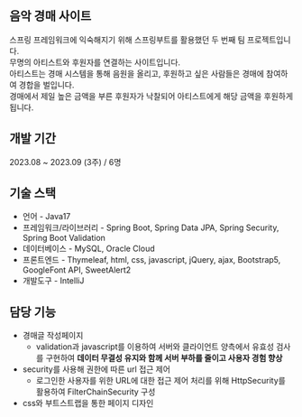 ## 음악 경매 사이트

스프링 프레임워크에 익숙해지기 위해 스프링부트를 활용했던 두 번째 팀 프로젝트입니다.<br>
무명의 아티스트와 후원자를 연결하는 사이트입니다.<br>
아티스트는 경매 시스템을 통해 음원을 올리고, 후원하고 싶은 사람들은 경매에 참여하여 경합을 벌입니다.<br> 
경매에서 제일 높은 금액을 부른 후원자가 낙찰되어 아티스트에게 해당 금액을 후원하게 됩니다.<br> 

## 개발 기간

2023.08 ~ 2023.09 (3주) / 6명

## 기술 스택

* 언어 - Java17<br>
* 프레임워크/라이브러리 - Spring Boot, Spring Data JPA, Spring Security, Spring Boot Validation<br>
* 데이터베이스 - MySQL, Oracle Cloud<br>
* 프론트엔드 - Thymeleaf, html, css, javascript, jQuery, ajax, Bootstrap5, GoogleFont API, SweetAlert2<br>
* 개발도구 - IntelliJ<br>

## 담당 기능

* 경매글 작성페이지
  - validation과 javascript를 이용하여 서버와 클라이언트 양측에서 유효성 검사를 구현하여 **데이터 무결성 유지와 함께 서버 부하를 줄이고 사용자 경험 향상**
* security를 사용해 권한에 따른 url 접근 제어
  - 로그인한 사용자를 위한 URL에 대한 접근 제어 처리를 위해 HttpSecurity를 활용하여 FilterChainSecurity 구성 
* css와 부트스트랩을 통한 페이지 디자인
  

